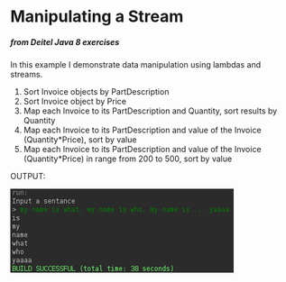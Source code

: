 <h1>Manipulating a Stream<Invoice></h1><h5>from Deitel Java 8 exercises</h5>


<p>In this example I demonstrate data manipulation using lambdas and streams.</p>
<ol>
<li>Sort Invoice objects by PartDescription</li>
<li>Sort Invoice object by Price</li>
<li>Map each Invoice to its PartDescription and Quantity, sort results by Quantity</li>
<li>Map each Invoice to its PartDescription and value of the Invoice (Quantity*Price), sort by value</li>
<li>Map each Invoice to its PartDescription and value of the Invoice (Quantity*Price) in range from 200 to 500, sort by value</li>
</ol>

<p>OUTPUT:</p>
<img alt="terminal output" src="https://raw.githubusercontent.com/marc88cap/Java-8/master/LambdaDuplicateWordRemoval/src/duplicatewordremoval/Screenshot_2017-07-31_17-02-01.png"/>
